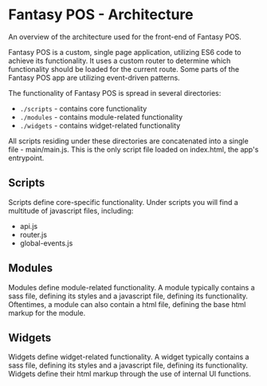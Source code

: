 # Fantasy POS - Architecture

An overview of the architecture used for the front-end of Fantasy POS.

Fantasy POS is a custom, single page application, utilizing ES6 code to achieve its functionality. It uses a custom router to determine which functionality should be loaded for the current route. Some parts of the Fantasy POS app are utilizing event-driven patterns.

The functionality of Fantasy POS is spread in several directories:

- `./scripts` - contains core functionality
- `./modules` - contains module-related functionality
- `./widgets` - contains widget-related functionality

All scripts residing under these directories are concatenated into a single file - main/main.js. This is the only script file loaded on index.html, the app's entrypoint.

## Scripts

Scripts define core-specific functionality. Under scripts you will find a multitude of javascript files, including:

- api.js
- router.js
- global-events.js

## Modules

Modules define module-related functionality. A module typically contains a sass file, defining its styles and a javascript file, defining its functionality. Oftentimes, a module can also contain a html file, defining the base html markup for the module.

## Widgets

Widgets define widget-related functionality.  A widget typically contains a sass file, defining its styles and a javascript file, defining its functionality. Widgets define their html markup through the use of internal UI functions.
